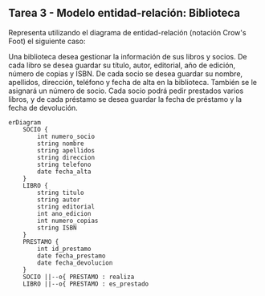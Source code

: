## Tarea 3 - Modelo entidad-relación: Biblioteca

Representa utilizando el diagrama de entidad-relación (notación Crow's Foot) el siguiente caso:

Una biblioteca desea gestionar la información de sus libros y socios. De cada libro se desea guardar su título, autor, editorial, año de edición, número de copias y ISBN. De cada socio se desea guardar su nombre, apellidos, dirección, teléfono y fecha de alta en la biblioteca. También se le asignará un número de socio. Cada socio podrá pedir prestados varios libros, y de cada préstamo se desea guardar la fecha de préstamo y la fecha de devolución.

```mermaid
erDiagram
    SOCIO {
        int numero_socio
        string nombre
        string apellidos
        string direccion
        string telefono
        date fecha_alta
    }
    LIBRO {
        string titulo
        string autor
        string editorial
        int ano_edicion
        int numero_copias
        string ISBN
    }
    PRESTAMO {
        int id_prestamo
        date fecha_prestamo
        date fecha_devolucion
    }
    SOCIO ||--o{ PRESTAMO : realiza
    LIBRO ||--o{ PRESTAMO : es_prestado
```
